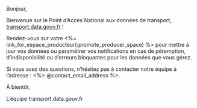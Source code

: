 Bonjour,

Bienvenue sur le Point d’Accès National aux données de transport, [transport.data.gouv.fr](https://transport.data.gouv.fr) !

Rendez-vous sur votre <%= link_for_espace_producteur(:promote_producer_space) %> pour mettre à jour vos données ou paramétrer vos notifications en cas de péremption, d’indisponibilité ou d’erreurs bloquantes pour les données que vous gérez.

Si vous avez des questions, n’hésitez pas à contacter notre équipe à l’adresse : <%= @contact_email_address %>.

À bientôt,

L’équipe transport.data.gouv.fr
